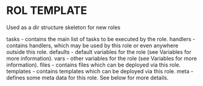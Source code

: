 # ROL TEMPLATE
Used as a dir structure skeleton for new roles


tasks - contains the main list of tasks to be executed by the role.
handlers - contains handlers, which may be used by this role or even anywhere outside this role.
defaults - default variables for the role (see Variables for more information).
vars - other variables for the role (see Variables for more information).
files - contains files which can be deployed via this role.
templates - contains templates which can be deployed via this role.
meta - defines some meta data for this role. See below for more details.
